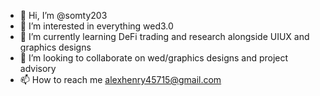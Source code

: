 - 👋 Hi, I’m @somty203
- 👀 I’m interested in everything wed3.0
- 🌱 I’m currently learning DeFi trading and research alongside UIUX and graphics designs
- 💞️ I’m looking to collaborate on wed/graphics designs and project advisory
- 📫 How to reach me alexhenry45715@gmail.com 

<!---
somty203/somty203 is a ✨ special ✨ repository because its `README.md` (this file) appears on your GitHub profile.
You can click the Preview link to take a look at your changes.
--->

